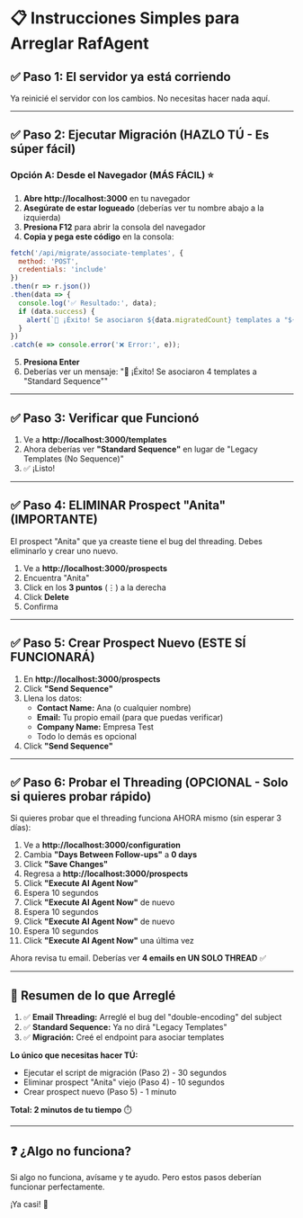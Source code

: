 # 📋 Instrucciones Simples para Arreglar RafAgent

## ✅ Paso 1: El servidor ya está corriendo
Ya reinicié el servidor con los cambios. No necesitas hacer nada aquí.

---

## ✅ Paso 2: Ejecutar Migración (HAZLO TÚ - Es súper fácil)

### Opción A: Desde el Navegador (MÁS FÁCIL) ⭐

1. **Abre http://localhost:3000** en tu navegador
2. **Asegúrate de estar logueado** (deberías ver tu nombre abajo a la izquierda)
3. **Presiona F12** para abrir la consola del navegador
4. **Copia y pega este código** en la consola:

```javascript
fetch('/api/migrate/associate-templates', {
  method: 'POST',
  credentials: 'include'
})
.then(r => r.json())
.then(data => {
  console.log('✅ Resultado:', data);
  if (data.success) {
    alert(`🎉 ¡Éxito! Se asociaron ${data.migratedCount} templates a "${data.sequenceName}"`);
  }
})
.catch(e => console.error('❌ Error:', e));
```

5. **Presiona Enter**
6. Deberías ver un mensaje: "🎉 ¡Éxito! Se asociaron 4 templates a "Standard Sequence""

---

## ✅ Paso 3: Verificar que Funcionó

1. Ve a **http://localhost:3000/templates**
2. Ahora deberías ver **"Standard Sequence"** en lugar de "Legacy Templates (No Sequence)"
3. ✅ ¡Listo!

---

## ✅ Paso 4: ELIMINAR Prospect "Anita" (IMPORTANTE)

El prospect "Anita" que ya creaste tiene el bug del threading. Debes eliminarlo y crear uno nuevo.

1. Ve a **http://localhost:3000/prospects**
2. Encuentra "Anita"
3. Click en los **3 puntos** (⋮) a la derecha
4. Click **Delete**
5. Confirma

---

## ✅ Paso 5: Crear Prospect Nuevo (ESTE SÍ FUNCIONARÁ)

1. En **http://localhost:3000/prospects**
2. Click **"Send Sequence"**
3. Llena los datos:
   - **Contact Name:** Ana (o cualquier nombre)
   - **Email:** Tu propio email (para que puedas verificar)
   - **Company Name:** Empresa Test
   - Todo lo demás es opcional
4. Click **"Send Sequence"**

---

## ✅ Paso 6: Probar el Threading (OPCIONAL - Solo si quieres probar rápido)

Si quieres probar que el threading funciona AHORA mismo (sin esperar 3 días):

1. Ve a **http://localhost:3000/configuration**
2. Cambia **"Days Between Follow-ups"** a **0 days**
3. Click **"Save Changes"**
4. Regresa a **http://localhost:3000/prospects**
5. Click **"Execute AI Agent Now"** 
6. Espera 10 segundos
7. Click **"Execute AI Agent Now"** de nuevo
8. Espera 10 segundos
9. Click **"Execute AI Agent Now"** de nuevo
10. Espera 10 segundos
11. Click **"Execute AI Agent Now"** una última vez

Ahora revisa tu email. Deberías ver **4 emails en UN SOLO THREAD** ✅

---

## 🎯 Resumen de lo que Arreglé

1. ✅ **Email Threading:** Arreglé el bug del "double-encoding" del subject
2. ✅ **Standard Sequence:** Ya no dirá "Legacy Templates"
3. ✅ **Migración:** Creé el endpoint para asociar templates

**Lo único que necesitas hacer TÚ:**
- Ejecutar el script de migración (Paso 2) - 30 segundos
- Eliminar prospect "Anita" viejo (Paso 4) - 10 segundos
- Crear prospect nuevo (Paso 5) - 1 minuto

**Total: 2 minutos de tu tiempo** ⏱️

---

## ❓ ¿Algo no funciona?

Si algo no funciona, avísame y te ayudo. Pero estos pasos deberían funcionar perfectamente.

¡Ya casi! 🚀


